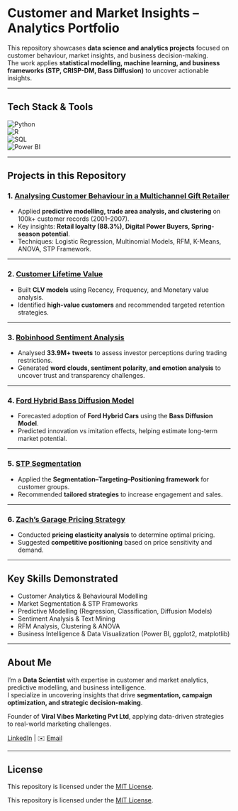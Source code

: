 #  Customer and Market Insights – Analytics Portfolio  

This repository showcases **data science and analytics projects** focused on customer behaviour, market insights, and business decision-making.  
The work applies **statistical modelling, machine learning, and business frameworks (STP, CRISP-DM, Bass Diffusion)** to uncover actionable insights.  

---

##  Tech Stack & Tools  
![Python](https://img.shields.io/badge/Python-3776AB?style=for-the-badge&logo=python&logoColor=white)  
![R](https://img.shields.io/badge/R-276DC3?style=for-the-badge&logo=r&logoColor=white)  
![SQL](https://img.shields.io/badge/SQL-FF4500?style=for-the-badge&logo=database&logoColor=white)  
![Power BI](https://img.shields.io/badge/Power%20BI-F2C811?style=for-the-badge&logo=powerbi&logoColor=black)  

---

##  Projects in this Repository  

### 1. [Analysing Customer Behaviour in a Multichannel Gift Retailer](./Analysing-Customer-Behaviour)  
- Applied **predictive modelling, trade area analysis, and clustering** on 100k+ customer records (2001–2007).  
- Key insights: **Retail loyalty (88.3%), Digital Power Buyers, Spring-season potential**.  
- Techniques: Logistic Regression, Multinomial Models, RFM, K-Means, ANOVA, STP Framework.  

---

### 2. [Customer Lifetime Value](./Customer-Lifetime-Value)  
- Built **CLV models** using Recency, Frequency, and Monetary value analysis.  
- Identified **high-value customers** and recommended targeted retention strategies.  

---

### 3. [Robinhood Sentiment Analysis](./Robinhood-Sentiment-Analysis)  
- Analysed **33.9M+ tweets** to assess investor perceptions during trading restrictions.  
- Generated **word clouds, sentiment polarity, and emotion analysis** to uncover trust and transparency challenges.  

---

### 4. [Ford Hybrid Bass Diffusion Model](./Ford-Hybrid-Bass-Model)  
- Forecasted adoption of **Ford Hybrid Cars** using the **Bass Diffusion Model**.  
- Predicted innovation vs imitation effects, helping estimate long-term market potential.  

---

### 5. [STP Segmentation](./STP-Segmentation)  
- Applied the **Segmentation–Targeting–Positioning framework** for customer groups.  
- Recommended **tailored strategies** to increase engagement and sales.  

---

### 6. [Zach’s Garage Pricing Strategy](./Zach-Garage-Pricing)  
- Conducted **pricing elasticity analysis** to determine optimal pricing.  
- Suggested **competitive positioning** based on price sensitivity and demand.  

---

##  Key Skills Demonstrated  
- Customer Analytics & Behavioural Modelling  
- Market Segmentation & STP Frameworks  
- Predictive Modelling (Regression, Classification, Diffusion Models)  
- Sentiment Analysis & Text Mining  
- RFM Analysis, Clustering & ANOVA  
- Business Intelligence & Data Visualization (Power BI, ggplot2, matplotlib)  

---

##  About Me  
I’m a **Data Scientist** with expertise in customer and market analytics, predictive modelling, and business intelligence.  
I specialize in uncovering insights that drive **segmentation, campaign optimization, and strategic decision-making**.  

 Founder of **Viral Vibes Marketing Pvt Ltd**, applying data-driven strategies to real-world marketing challenges.  

 [LinkedIn](www.linkedin.com/in/shreya-ms28) | ✉️ [Email](Shreyamuralee@gmail.com)  

---

##  License  
This repository is licensed under the [MIT License](./LICENSE).  

This repository is licensed under the [MIT License](./LICENSE).  
